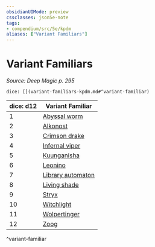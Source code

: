 ```yaml
---
obsidianUIMode: preview
cssclasses: json5e-note
tags:
- compendium/src/5e/kpdm
aliases: ["Variant Familiars"]
---
```

# Variant Familiars
*Source: Deep Magic p. 295* 

`dice: [](variant-familiars-kpdm.md#^variant-familiar)`

| dice: d12 | Variant Familiar |
|-----------|------------------|
| 1 | [Abyssal worm](compendium/bestiary/monstrosity/abyssal-worm-kpdm.md) |
| 2 | [Alkonost](compendium/bestiary/monstrosity/alkonost-kpdm.md) |
| 3 | [Crimson drake](compendium/bestiary/dragon/crimson-drake-kpdm.md) |
| 4 | [Infernal viper](compendium/bestiary/fiend/infernal-viper-kpdm.md) |
| 5 | [Kuunganisha](compendium/bestiary/fiend/kuunganisha-kpdm.md) |
| 6 | [Leonino](compendium/bestiary/beast/leonino-kpdm.md) |
| 7 | [Library automaton](compendium/bestiary/construct/library-automaton-kpdm.md) |
| 8 | [Living shade](compendium/bestiary/fey/living-shade-kpdm.md) |
| 9 | [Stryx](compendium/bestiary/monstrosity/stryx-kpdm.md) |
| 10 | [Witchlight](compendium/bestiary/construct/witchlight-kpdm.md) |
| 11 | [Wolpertinger](compendium/bestiary/monstrosity/wolpertinger-kpdm.md) |
| 12 | [Zoog](compendium/bestiary/aberration/zoog-kpdm.md) |
^variant-familiar